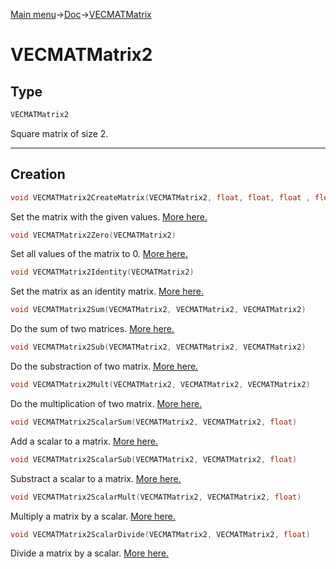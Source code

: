 [Main menu](../../Readme.md)->[Doc](../VECMATKit.md)->[VECMATMatrix](VECMATMatrix.md)

# **VECMATMatrix2**
## **Type**

```C
VECMATMatrix2
```
Square matrix of size 2.
_____________
## **Creation**

```C
void VECMATMatrix2CreateMatrix(VECMATMatrix2, float, float, float , float)
```
Set the matrix with the given values. [More here.](./functions/VECMATMatrix2/VECMATMatrix2CreateMatrix.md)

```C
void VECMATMatrix2Zero(VECMATMatrix2)
```
Set all values of the matrix to 0. [More here.](./functions/VECMATMatrix2/VECMATMatrix2Zero.md)


```C
void VECMATMatrix2Identity(VECMATMatrix2)
```
Set the matrix as an identity matrix. [More here.](./functions/VECMATMatrix2/VECMATMatrix2Identity.md)

```C
void VECMATMatrix2Sum(VECMATMatrix2, VECMATMatrix2, VECMATMatrix2)
```
Do the sum of two matrices. [More here.](./functions/VECMATMatrix2/VECMATMatrix2Sum.md)

```C
void VECMATMatrix2Sub(VECMATMatrix2, VECMATMatrix2, VECMATMatrix2)
```
Do the substraction of two matrix. [More here.](./functions/VECMATMatrix2/VECMATMatrix2Sub.md)

```C
void VECMATMatrix2Mult(VECMATMatrix2, VECMATMatrix2, VECMATMatrix2)
```
Do the multiplication of two matrix. [More here.](./functions/VECMATMatrix2/VECMATMatrix2Sub.md)

```C
void VECMATMatrix2ScalarSum(VECMATMatrix2, VECMATMatrix2, float)
```
Add a scalar to a matrix. [More here.](./functions/VECMATMatrix2/VECMATMatrix2ScalarSum.md)

```C
void VECMATMatrix2ScalarSub(VECMATMatrix2, VECMATMatrix2, float)
```
Substract a scalar to a matrix. [More here.](./functions/VECMATVector2/VECMATMatrix2ScalarSub.md)

```C
void VECMATMatrix2ScalarMult(VECMATMatrix2, VECMATMatrix2, float)
````
Multiply a matrix by a scalar. [More here.](./functions/VECMATMatrix2/VECMATMatrix2ScalarMult.md)

```C
void VECMATMatrix2ScalarDivide(VECMATMatrix2, VECMATMatrix2, float)
```
Divide a matrix by a scalar. [More here.](./functions/VECMATMatrix2/VECMATMatrix2ScalarDivide.md)
